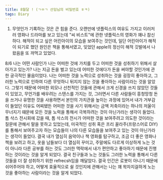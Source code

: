 ```yaml
---
title: 8월달 ! (ㄱㅁㄱ 선임님의 비밀번호 ㅎㅋ) 
tags: Diary
---
```


1. 무엇인가 기록하는 것은 큰 힘을 준다.
오랜만에 넷플릭스의 여유도 가지고 이러저러 영화나 드라마를 보고 있는데 "씨 비스트"에 관한 넷플릭스의 영화가 꽤나 참신하다. 해적이 되고 싶은 어린아이의 모습을 보여주는 것인데, 일단 어린아이가 해적이 되기로 했던 원인은 책을 통해서였고, 잊었던 apple의 정신이 해적 깃발에서 나왔음을 또 까먹고 있었다. 

8/6
나는 어떤 사람인가 나는 어떠한 것에 가치를 두고 어떠한 것을 성취하기 위해서 살아가고 있는가? 나는 지금 돈을 벌고 있는데 어떠한 것에다가 돈을 써야할 것인가에 관한 궁극적인 물음이었다. 나는 어떠한 것을 노력으로 성취하는 것을 굉장히 좋아하고, 그러한 노력으로 인하여 다른 무엇하니 뒤지지 않는 것을 좋아하는 사람이라는 것을 알았다. 그렇기 때문에 어떠한 외모나 선천적인 것들에 관해서 크게 신경을 쓰지 않았던 것들이 있었고, 무언가를 배우려는 스탠스를 가지는 것, 그러면서 다른 사람들이 흥청망청 돈을 쓰거나 유명한 것을 사용하면서 본인의 가치관을 높이는 과정에 있어서 내가 거부감이 들었던 이유도 어찌됐든 어떠한 것을 사기 위해서는 금액 저축이라는 하나의 저울이 무너지기 떄문에 모든 것을 노력을 통해서 극복하려는 것이 아닌가라는 생각이 들었다. 톰 삭스 전시회에 갔을 때, 톰 삭스의 전시가 어떠한 것을 보여주려고 의도한 것이라는 질문에 관해서 말을 못하고 있었는데, 미국적인 성취 혹은 프리 꼴라주(프랑스어로 DIY)를 통해서 보여주고자 하는 모습들이 나의 다른 모습들을 보여주고 있는 것이 아닌가라는 생각이 들었다. 결국 내가 열심히 음악이나 책 영화를 탐구하고, 조금 더 좋은 영화나 책을 보려고 하고, 옷을 남들보다 더 열심히 꾸미고, 주말에도 다르게 이상하게 노는 것이 아니라 다른 공부를 하는 것도 그러한 맥락에서 내가 편안하고 좋아하기 때문에 진행하는 것이라는 것을 알게 되었다. 결국 친구들과 노는 것들도 그러한 노력을 통해서 다른 것들을 더 잘 성취하기 위한 refrecsh임을 깨달았다. 결국 인간은 로봇이 아니기 때문에 쉬어주어야 하고, 어떻게 효율적으로 쉴 것인지에 관해서는 나는 꽤 왁자지걸하게 노는 것을 좋아하는 사람이라는 것을 알게 되었다.